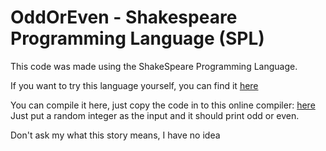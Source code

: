 # OddOrEven - Shakespeare Programming Language (SPL)

This code was made using the ShakeSpeare Programming Language.

If you want to try this language yourself, you can find it
[here](http://shakespearelang.sourceforge.net/report/shakespeare/shakespeare.html)

You can compile it here, just copy the code in to this online compiler:
[here](https://tio.run/#spl)
Just put a random integer as the input and it should print odd or even.

Don't ask my what this story means, I have no idea
